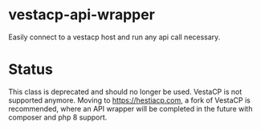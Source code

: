 # vestacp-api-wrapper
Easily connect to a vestacp host and run any api call necessary.

# Status
This class is deprecated and should no longer be used. VestaCP is not supported anymore.  Moving to https://hestiacp.com, a fork of VestaCP is recommended, where an API wrapper will be completed in the future with composer and php 8 support.
